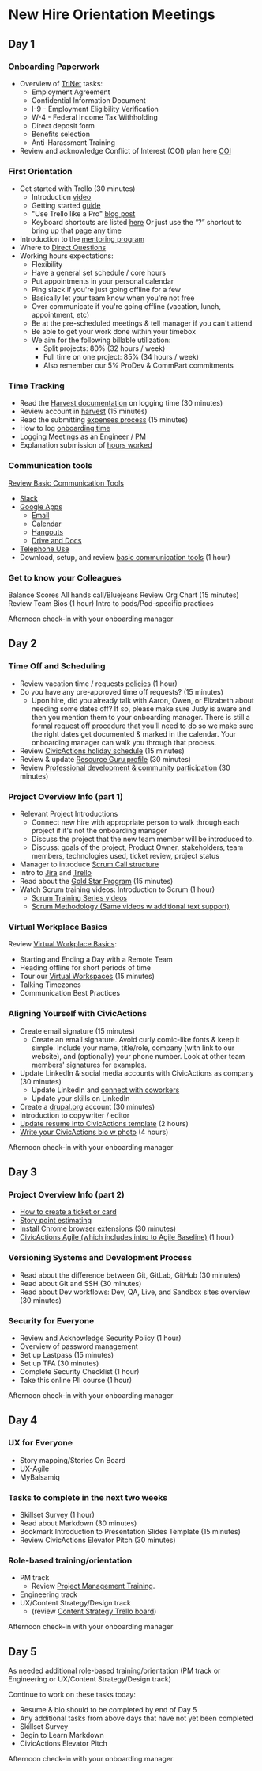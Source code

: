 # New Hire Orientation Meetings

## <a name="day1"></a>Day 1

### Onboarding Paperwork
* Overview of [TriNet](https://sso.trinet.com/auth/cdcservlet?realm=sw_hrp&goto=https%3A%2F%2Fwww.hrpassport.com%3A443%2FLink2HR.eng%3F%2FSaf%2FEntry%2FPortal.htm&RequestID=22350&MajorVersion=1&MinorVersion=0&ProviderID=https%3A%2F%2Fwww.hrpassport.com%3A443%2Famagent%3FRealm%3D%2Fsw_hrp&IssueInstant=2017-06-13T15%3A05%3A16Z) tasks:
  * Employment Agreement
  * Confidential Information Document
  * I-9 - Employment Eligibility Verification
  * W-4 - Federal Income Tax Withholding
  * Direct deposit form
  * Benefits selection
  * Anti-Harassment Training
* Review and acknowledge Conflict of Interest (COI) plan here [COI](https://docs.google.com/document/d/1JSvThcqIM8BSmIoAjUrNZPdx0wemMCiyrBRyChORfv0/edit)

### First Orientation
* Get started with Trello (30 minutes)
  * Introduction [video](https://www.youtube.com/watch?v=aaDf1RqeLfo&feature=youtu.be)
  * Getting started [guide](https://trello.com/guide)
  * "Use Trello like a Pro" [blog post](https://blog.trello.com/how-to-use-trello-like-a-pro)
  * Keyboard shortcuts are listed [here](https://trello.com/shortcuts) Or just use the “?” shortcut to bring up that page any time
* Introduction to the [mentoring program](mentoring-program.md)
* Where to [Direct Questions](../../02-about-us/general-contacts-and-listservs.md)
* Working hours expectations:
  * Flexibility
  * Have a general set schedule / core hours
  * Put appointments in your personal calendar
  * Ping slack if you're just going offline for a few
  * Basically let your team know when you're not free
  * Over communicate if you're going offline  (vacation, lunch, appointment, etc)
  * Be at the pre-scheduled meetings & tell manager if you can't attend
  * Be able to get your work done within your timebox
  * We aim for the following billable utilization:
    * Split projects: 80% (32 hours / week)
    * Full time on one project: 85% (34 hours / week)
    * Also remember our 5% ProDev & CommPart commitments

### Time Tracking
* Read the [Harvest documentation](../../04-how-we-work/tools/harvest.md) on logging time (30 minutes)
* Review account in [harvest](../../04-how-we-work/tools/harvest.md) (15 minutes)
* Read the submitting [expenses process](../../04-how-we-work/tools/harvest.md) (15 minutes)
* How to log [onboarding time](../../04-how-we-work/tools/harvest.md)
* Logging Meetings as an [Engineer](../../04-how-we-work/tools/harvest.md) / [PM](../../04-how-we-work/tools/harvest.md)
* Explanation submission of [hours worked](../../04-how-we-work/tools/harvest.md)

### Communication tools
[Review Basic Communication Tools](../../04-how-we-work/tools/basic-communication-tools.md)
* [Slack](../../04-how-we-work/tools/basic-communication-tools.md#slack)
* [Google Apps](../../04-how-we-work/tools/basic-communication-tools.md#google-apps)
  * [Email](../../04-how-we-work/tools/basic-communication-tools.md#gmail)
  * [Calendar](../../04-how-we-work/tools/basic-communication-tools.md#google-calendar)
  * [Hangouts](../../04-how-we-work/tools/basic-communication-tools.md#hangouts)
  * [Drive and Docs](../../04-how-we-work/tools/basic-communication-tools.md#google-docs)
* [Telephone Use](../../04-how-we-work/tools/basic-communication-tools.md#telephone-use)
* Download, setup, and review [basic communication tools](../../04-how-we-work/tools/basic-communication-tools.md) (1 hour)

### Get to know your Colleagues
Balance Scores
All hands call/Bluejeans
Review Org Chart (15 minutes)
Review Team Bios (1 hour)
Intro to pods/Pod-specific practices

Afternoon check-in with your onboarding manager

## <a name="day2"></a>Day 2

### Time Off and Scheduling
* Review vacation time / requests [policies](../../03-policies/benefits.md#pto) (1 hour)
* Do you have any pre-approved time off requests? (15 minutes)
  * Upon hire, did you already talk with Aaron, Owen, or Elizabeth about needing some dates off? If so, please make sure Judy is aware and then you mention them to your onboarding manager. There is still a formal request off procedure that you'll need to do so we make sure the right dates get documented & marked in the calendar. Your onboarding manager can walk you through that process.
* Review [CivicActions holiday schedule](../../03-policies/benefits.md#holidays) (15 minutes)
* Review & update [Resource Guru profile](../../04-how-we-work/tools/resource-guru.md#updatingprofile) (30 minutes)
* Review [Professional development & community participation](../../03-policies/prodev-community-participation.md) (30 minutes)

### Project Overview Info (part 1)
* Relevant Project Introductions
  * Connect new hire with appropriate person to walk through each project if it's not the onboarding manager
  * Discuss the project that the new team member will be introduced to.
  * Discuss: goals of the project, Product Owner, stakeholders, team members, technologies used, ticket review, project status
* Manager to introduce [Scrum Call structure](../../04-how-we-work/agile-baseline/02-process/practices/daily-scrum-calls.md)
* Intro to [Jira](../../04-how-we-work/tools/jira.md) and [Trello](../../04-how-we-work/tools/trello.md)
* Read about the [Gold Star Program](../../04-how-we-work/gold-star-program.md) (15 minutes)
* Watch Scrum training videos: Introduction to Scrum (1 hour)
  * [Scrum Training Series videos](http://scrumtrainingseries.com/)
  * [Scrum Methodology \(Same videos w additional text support\)](http://scrummethodology.com/)

### Virtual Workplace Basics
Review [Virtual Workplace Basics](../../04-how-we-work/virtual-workplace-basics.md):
* Starting and Ending a Day with a Remote Team
* Heading offline for short periods of time
* Tour our [Virtual Workspaces](https://trello.com/b/TJsUalpG/our-workspaces) (15 minutes)
* Talking Timezones
* Communication Best Practices

### Aligning Yourself with CivicActions
* Create email signature (15 minutes)
  * Create an email signature. Avoid curly comic-like fonts & keep it simple. Include your name, title/role, company (with link to our website), and (optionally) your phone number. Look at other team members' signatures for examples.
* Update LinkedIn & social media accounts with CivicActions as company (30 minutes)
  * Update LinkedIn and [connect with coworkers](https://www.linkedin.com/company/54684)
  * Update your skills on LinkedIn
* Create a [drupal.org](https://register.drupal.org/user/register?destination=home) account (30 minutes)
* Introduction to copywriter / editor
* [Update resume into CivicActions template](../team-resume-instructions.md) (2 hours)
* [Write your CivicActions bio w photo](../civicactions-bio-instructions.md) (4 hours)

Afternoon check-in with your onboarding manager


## <a name="day3"></a>Day 3

### Project Overview Info (part 2)
* [How to create a ticket or card](../../04-how-we-work/tools/tickets-cards.md)
* [Story point estimating](../../04-how-we-work/tools/storypoints.md)
* [Install Chrome browser extensions (30 minutes)](../../04-how-we-work/tools/browserextensions.md)
* [CivicActions Agile (which includes intro to Agile Baseline)](../../04-how-we-work/agileoverview.md) (1 hour)

### Versioning Systems and Development Process
* Read about the difference between Git, GitLab, GitHub (30 minutes)
* Read about Git and SSH (30 minutes)
* Read about Dev workflows: Dev, QA, Live, and Sandbox sites overview (30 minutes)

### Security for Everyone
* Review and Acknowledge Security Policy (1 hour)
* Overview of password management
* Set up Lastpass (15 minutes)
* Set up TFA (30 minutes)
* Complete Security Checklist (1 hour)
* Take this online PII course (1 hour)

Afternoon check-in with your onboarding manager


## <a name="day4"></a>Day 4

### UX for Everyone
* Story mapping/Stories On Board
* UX-Agile
* MyBalsamiq

### Tasks to complete in the next two weeks
* Skillset Survey (1 hour)
* Read about Markdown (30 minutes)
* Bookmark Introduction to Presentation Slides Template (15 minutes)
* Review CivicActions Elevator Pitch (30 minutes)

### Role-based training/orientation
* PM track
  * Review [Project Management Training](../../06-project-management/pm-training-doc.md).
* Engineering track
* UX/Content Strategy/Design track
  * (review [Content Strategy Trello board](https://trello.com/b/jQYVkRqG/content-strategy-products))

Afternoon check-in with your onboarding manager


## <a name="day5"></a>Day 5

As needed additional role-based training/orientation (PM track or Engineering or UX/Content Strategy/Design track)

Continue to work on these tasks today:
* Resume & bio should to be completed by end of Day 5
* Any additional tasks from above days that have not yet been completed
* Skillset Survey
* Begin to Learn Markdown
* CivicActions Elevator Pitch

Afternoon check-in with your onboarding manager
